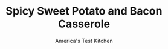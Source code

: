 ---
layout: ../../layouts/MarkdownPostLayout.astro
title: Spicy Sweet Potato and Bacon Casserole
author: America's Test Kitchen
pubDate: 2023-03-15
description: "Hold the marshmallows! Sugar and spice may be nice for dessert, but we wanted a savory sweet potato casserole for our holiday table."
image_url: https://res.cloudinary.com/hksqkdlah/image/upload/ar_1:1,c_fill,dpr_2.0,f_auto,fl_lossy.progressive.strip_profile,g_faces:auto,q_auto:low,w_344/6261_on07-sfs-4c-sweetpotato-2
tags: ["Side Dishes","Pork","Potatoes","Casseroles","Holiday","Thanksgiving"]
calories: 5543
protein: 16
carbohydrates: 55
fats: 
fiber: 7
ingredients: ["4 slices, hearty white sandwich bread, torn into large pieces","2 tablespoons, unsalted butter, melted","2 1/2 cups, shredded sharp cheddar cheese","8 slices, bacon, chopped","1 , onion, chopped fine","4 , garlic cloves, minced","1/2 teaspoon, cayenne pepper (see note)","5 pounds, sweet potatoes (about 8 medium), peeled, halved lengthwise, and sliced thin","3/4 cup, heavy cream","3/4 cup, buttermilk","2 1/2 teaspoons, salt","5 , scallions, sliced thin"]
serves: 10
time: "1½ hours"
instructions: ["Adjust oven rack to middle position and heat oven to 425 degrees. Pulse bread, butter, and 1/2 cup cheese in food processor until coarsely ground.","Cook bacon in Dutch oven over medium heat until crisp, about 8 minutes. Transfer bacon to paper towel-lined plate and pour off all but 1 tablespoon fat. Cook onion until softened, about 5 minutes. Add garlic and cayenne and cook until fragrant, about 30 seconds. Stir in sweet potatoes, cream, buttermilk, and salt. Reduce heat to medium-low and cook, covered, until potatoes are just tender, about 30 minutes. Off heat, stir in remaining cheese, cooked bacon, and 4 scallions.","Transfer mixture to 13 by 9-inch baking dish and top with bread crumbs. Bake until crumbs are golden brown, about 15 minutes. Cool 10 minutes, then sprinkle with remaining scallion. Serve.","Make Ahead: The casserole can be prepared through step 2 and refrigerated for up to 1 day. The bread crumb mixture should be refrigerated separately and will keep for up to 2 days. When ready to bake, cover with foil and bake until hot and bubbly, about 40 minutes. Uncover, sprinkle with bread crumbs, and bake until topping is golden brown, about 15 minutes."]
nutrition: ["932 mg Potassium","348 mg Phosphorus","348 mg Calcium","2 mg Iron","79 mg Magnesium","816 mg Sodium","2 mg Zinc","29 g Fat","2 mg Niacin (B3)","9 g Monounsaturated","2 g Polyunsaturated","7 mg Vitamin C","80 mg Cholesterol","15 g Saturated","7 g Fiber","2 µg Folic acid","47 µg Folate (food)","12 g Sugars","14 µg Vitamin K","244 g Water","55 g Carbs","51 µg Folate equivalent (total)","16 g Protein","1 mg Vitamin E","1796 µg Vitamin A","554 kcal Energy","5543 calories"]
notes: "For a milder heat, reduce cayenne to 1/4 teaspoon."
---